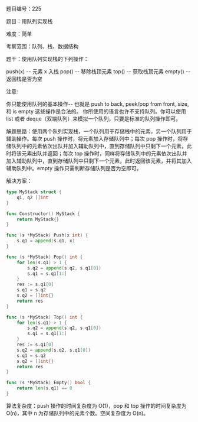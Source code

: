 题目编号：225

题目：用队列实现栈

难度：简单

考察范围：队列、栈、数据结构

题干：使用队列实现栈的下列操作：

push(x) -- 元素 x 入栈
pop() -- 移除栈顶元素
top() -- 获取栈顶元素
empty() -- 返回栈是否为空

注意:

你只能使用队列的基本操作-- 也就是 push to back, peek/pop from front, size, 和 is empty 这些操作是合法的。
你所使用的语言也许不支持队列。你可以使用 list 或者 deque（双端队列）来模拟一个队列，只要是标准的队列操作即可。

解题思路：使用两个队列实现栈，一个队列用于存储栈中的元素，另一个队列用于辅助操作。每次 push 操作时，将元素加入存储队列中；每次 pop 操作时，将存储队列中的元素依次出队并加入辅助队列中，直到存储队列中只剩下一个元素，此时将该元素出队并返回；每次 top 操作时，同样将存储队列中的元素依次出队并加入辅助队列中，直到存储队列中只剩下一个元素，此时返回该元素，并将其加入辅助队列中。empty 操作只需判断存储队列是否为空即可。

解决方案：

```go
type MyStack struct {
    q1, q2 []int
}

func Constructor() MyStack {
    return MyStack{}
}

func (s *MyStack) Push(x int) {
    s.q1 = append(s.q1, x)
}

func (s *MyStack) Pop() int {
    for len(s.q1) > 1 {
        s.q2 = append(s.q2, s.q1[0])
        s.q1 = s.q1[1:]
    }
    res := s.q1[0]
    s.q1 = s.q2
    s.q2 = []int{}
    return res
}

func (s *MyStack) Top() int {
    for len(s.q1) > 1 {
        s.q2 = append(s.q2, s.q1[0])
        s.q1 = s.q1[1:]
    }
    res := s.q1[0]
    s.q2 = append(s.q2, s.q1[0])
    s.q1 = s.q2
    s.q2 = []int{}
    return res
}

func (s *MyStack) Empty() bool {
    return len(s.q1) == 0
}
```

算法复杂度：push 操作的时间复杂度为 O(1)，pop 和 top 操作的时间复杂度为 O(n)，其中 n 为存储队列中的元素个数。空间复杂度为 O(n)。